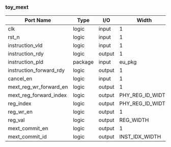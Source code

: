 ### toy_mext

| Port Name               | Type    | I/O    | Width            | Comment |
|-------------------------|---------|--------|------------------|--|
| clk                     | logic   | input  | 1                |  |
| rst_n                   | logic   | input  | 1                |  |
| instruction_vld         | logic   | input  | 1                |  |
| instruction_rdy         | logic   | output | 1                |  |
| instruction_pld         | package | input  | eu_pkg           |  |
| instruction_forward_rdy | logic   | output | 1                |  |
| cancel_en               | logic   | input  | 1                |  |
| mext_reg_wr_forward_en  | logic   | output | 1                |  |
| mext_reg_forward_index  | logic   | output | PHY_REG_ID_WIDTH |  |
| reg_index               | logic   | output | PHY_REG_ID_WIDTH |  |
| reg_wr_en               | logic   | output | 1                |  |
| reg_val                 | logic   | output | REG_WIDTH        |  |
| mext_commit_en          | logic   | output | 1                |  |
| mext_commit_id          | logic   | output | INST_IDX_WIDTH   |  |
